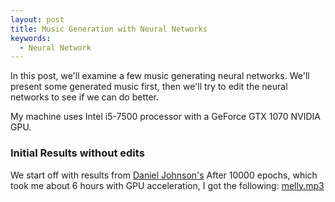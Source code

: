 ```yaml
---
layout: post
title: Music Generation with Neural Networks
keywords: 
  - Neural Network
---
```


In this post, we'll examine a few music generating neural networks. We'll present some generated music first, then we'll try to edit the neural networks to see if we can do better.  

My machine uses Intel i5-7500 processor with a GeForce GTX 1070 NVIDIA GPU.
### Initial Results without edits

We start off with results from [Daniel Johnson's](http://www.hexahedria.com/2015/08/03/composing-music-with-recurrent-neural-networks/)
After 10000 epochs, which took me about 6 hours with GPU acceleration, I got the following:
<a href="myFile.js" download>melly.mp3</a>
